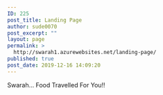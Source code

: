 ```yaml
---
ID: 225
post_title: Landing Page
author: sude0070
post_excerpt: ""
layout: page
permalink: >
  http://swarah1.azurewebsites.net/landing-page/
published: true
post_date: 2019-12-16 14:09:20
---
```

<!-- wp:paragraph -->
<p>Swarah… Food Travelled For You!!</p>
<!-- /wp:paragraph -->